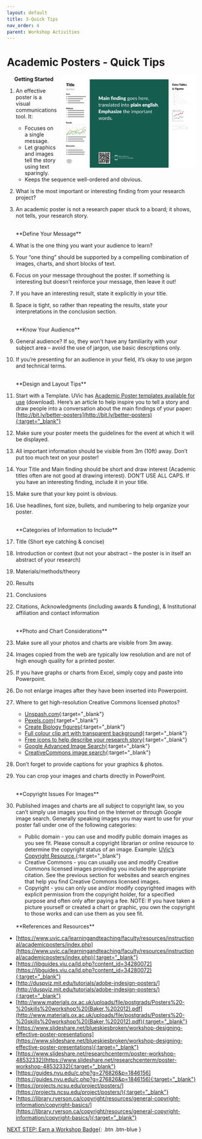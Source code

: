 ```yaml
---
layout: default
title: 3-Quick Tips
nav_order: 4
parent: Workshop Activities
---
```


# Academic Posters - Quick Tips

<img src="images/act-3/0.png" alt="poster example" style="float:right;width:360px;margin-left:10px;">

&nbsp;&nbsp;&nbsp;&nbsp;&nbsp;**Getting Started**

1.  An effective poster is a visual communications tool. It:
    -   Focuses on a single message.
    -   Let graphics and images tell the story using text sparingly.
    -   Keeps the sequence well-ordered and obvious.
2.  What is the most important or interesting finding from your research project?
3.  An academic poster is not a research paper stuck to a board; it shows, not tells, your research story.

    <br>
    **Define Your Message**

4.  What is the one thing you want your audience to learn?
5.  Your “one thing” should be supported by a compelling combination of images, charts, and short blocks of text.
6.  Focus on your message throughout the poster. If something is interesting but doesn’t reinforce your message, then leave it out!
7.  If you have an interesting result, state it explicitly in your title.
8.  Space is tight, so rather than repeating the results, state your interpretations in the conclusion section.

    <br>
    **Know Your Audience**

9.  General audience? If so, they won’t have any familiarity with your subject area – avoid the use of jargon, use basic descriptions only.
0.  If you’re presenting for an audience in your field, it’s okay to use jargon and technical terms.

    <br>
    **Design and Layout Tips**

1.  Start with a Template. UVic has <a href="" download>Academic Poster templates available for use</a> (download). Here’s an article to help inspire you to tell a story and draw people into a conversation about the main findings of your paper: [http://bit.ly/better-posters](http://bit.ly/better-posters){:target="_blank"}
2.  Make sure your poster meets the guidelines for the event at which it will be displayed.
3.  All important information should be visible from 3m (10ft) away. Don’t put too much text on your poster!
4.  Your Title and Main finding should be short and draw interest (Academic titles often are not good at drawing interest). DON’T USE ALL CAPS. If you have an interesting finding, include it in your title.
5.  Make sure that your key point is obvious.
6.  Use headlines, font size, bullets, and numbering to help organize your poster.

    <br>
    **Categories of Information to Include**

7.  Title (Short eye catching & concise)
8.  Introduction or context (but not your abstract – the poster is in itself an abstract of your research)
9.  Materials/methods/theory
0.  Results
1.  Conclusions
2.  Citations, Acknowledgments (including awards & funding), & Institutional affiliation and contact information

    <br>
    **Photo and Chart Considerations**

3.  Make sure all your photos and charts are visible from 3m away.
4.  Images copied from the web are typically low resolution and are not of high enough quality for a printed poster.
5.  If you have graphs or charts from Excel, simply copy and paste into Powerpoint.
6.  Do not enlarge images after they have been inserted into Powerpoint.
7.  Where to get high-resolution Creative Commons licensed photos?
    -   [Unspash.com](https://unsplash.com){:target="_blank"}
    -   [Pexels.com](https://www.pexels.com/){:target="_blank"}
    -   [Create Biology figures](http://BioRender.com){:target="_blank"}
    -   [Full colour clip art with transparent background](https://vectorstock.com){:target="_blank"}
    -   [Free icons to help describe your research story](https://thenounproject.com){:target="_blank"}
    -   [Google Advanced Image Search](https://www.google.ca/advanced_image_search){:target="_blank"}
    -   [CreativeCommons image search](https://search.creativecommons.org/){:target="_blank"}
8.  Don’t forget to provide captions for your graphics & photos.
9.  You can crop your images and charts directly in PowerPoint.

    <br>
    **Copyright Issues For Images**

0.  Published images and charts are all subject to copyright law, so you can’t simply use images you find on the Internet or through Google image search. Generally speaking images you may want to use for your poster fall under one of the following categories:
    -   Public domain - you can use and modify public domain images as you see fit. Please consult a copyright librarian or online resource to determine the copyright status of an image. Example: [UVic’s Copyright Resource.](https://www.uvic.ca/library/featured/copyright/support/resources/index.php){:target="_blank"}
    -   Creative Commons - you can usually use and modify Creative Commons licensed images providing you include the appropriate citation. See the previous section for websites and search engines that help you find Creative Commons licensed images.
    -   Copyright - you can only use and/or modify copyrighted images with explicit permission from the copyright holder, for a specified purpose and often only after paying a fee. NOTE: If you have taken a picture yourself or created a chart or graphic, you own the copyright to those works and can use them as you see fit.

    <br>
    **References and Resources**

-   [https://www.uvic.ca/learningandteaching/faculty/resources/instructional/academicposters/index.php](https://www.uvic.ca/learningandteaching/faculty/resources/instructional/academicposters/index.php){:target="_blank"}
-   [https://libguides.viu.ca/ld.php?content_id=34280072](https://libguides.viu.ca/ld.php?content_id=34280072){:target="_blank"}
-   [http://duspviz.mit.edu/tutorials/adobe-indesign-posters/](http://duspviz.mit.edu/tutorials/adobe-indesign-posters/){:target="_blank"}
-   [http://www.materials.ox.ac.uk/uploads/file/postgrads/Posters%20-%20skills%20workshop%20(Baker,%202012).pdf](http://www.materials.ox.ac.uk/uploads/file/postgrads/Posters%20-%20skills%20workshop%20(Baker,%202012).pdf){:target="_blank"}
-   [https://www.slideshare.net/blueskiesbroken/workshop-designing-effective-poster-presentations](https://www.slideshare.net/blueskiesbroken/workshop-designing-effective-poster-presentations){:target="_blank"}
-   [https://www.slideshare.net/researchcenterm/poster-workshop-48532332](https://www.slideshare.net/researchcenterm/poster-workshop-48532332){:target="_blank"}
-   [https://guides.nyu.edu/c.php?g=276826&p=1846156](https://guides.nyu.edu/c.php?g=276826&p=1846156){:target="_blank"}
-   [https://projects.ncsu.edu/project/posters/](https://projects.ncsu.edu/project/posters/){:target="_blank"}
-   [https://library.ryerson.ca/copyright/resources/general-copyright-information/copyright-basics/](https://library.ryerson.ca/copyright/resources/general-copyright-information/copyright-basics/){:target="_blank"}

[NEXT STEP: Earn a Workshop Badge](informal-credentials.html){: .btn .btn-blue }
